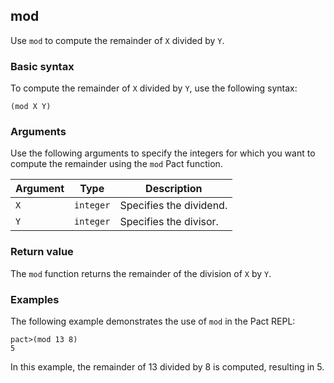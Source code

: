 ## mod

Use `mod` to compute the remainder of `X` divided by `Y`.

### Basic syntax

To compute the remainder of `X` divided by `Y`, use the following syntax:

`(mod X Y)`

### Arguments

Use the following arguments to specify the integers for which you want to compute the remainder using the `mod` Pact function.

| Argument | Type | Description |
| --- | --- | --- |
| `X` | `integer` | Specifies the dividend. |
| `Y` | `integer` | Specifies the divisor. |

### Return value

The `mod` function returns the remainder of the division of `X` by `Y`.

### Examples

The following example demonstrates the use of `mod` in the Pact REPL:

```pact
pact>(mod 13 8)
5
```

In this example, the remainder of 13 divided by 8 is computed, resulting in 5.
